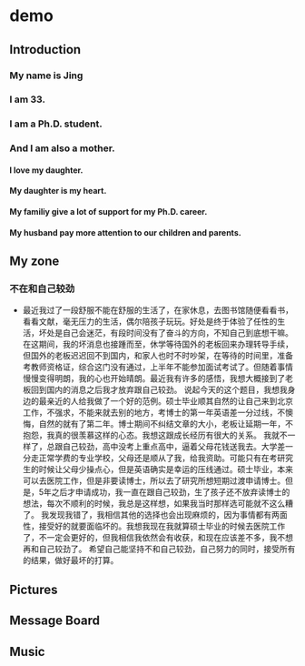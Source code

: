 # demo

## Introduction

### My name is Jing
### I am 33. 
### I am a Ph.D. student.
### And I am also a mother.
#### I love my daughter.
#### My daughter is my heart.
#### My familiy give a lot of support for my Ph.D. career.
#### My husband pay more attention to our children and parents.

## My zone

### 不在和自己较劲
- 最近我过了一段舒服不能在舒服的生活了，在家休息，去图书馆随便看看书，看看文献，毫无压力的生活，偶尔陪孩子玩玩。好处是终于体验了任性的生活，坏处是自己会迷茫，有段时间没有了奋斗的方向，不知自己到底想干嘛。 在这期间，我的坏消息也接踵而至，休学等待国外的老板回来办理转导手续，但国外的老板迟迟回不到国内，和家人也时不时吵架，在等待的时间里，准备考教师资格证，综合这门没有通过，上半年不能参加面试考试了。但随着事情慢慢变得明朗，我的心也开始晴朗。最近我有许多的感悟，我想大概接到了老板回到国内的消息之后我才放弃跟自己较劲。
说起今天的这个题目，我想我身边的最亲近的人给我做了一个好的范例。硕士毕业顺其自然的让自己来到北京工作，不强求，不能来就去别的地方，考博士的第一年英语差一分过线，不懊悔，自然的就有了第二年。博士期间不纠结文章的大小，老板让延期一年，不抱怨，我真的很羡慕这样的心态。我想这跟成长经历有很大的关系。
我就不一样了，总跟自己较劲，高中没考上重点高中，逼着父母花钱送我去。大学差一分走正常学费的专业学校，父母还是顺从了我，给我资助。可能只有在考研究生的时候让父母少操点心，但是英语确实是幸运的压线通过。硕士毕业，本来可以去医院工作，但是非要读博士，所以去了研究所想短期过渡申请博士。但是，5年之后才申请成功，我一直在跟自己较劲，生了孩子还不放弃读博士的想法，每次不顺利的时候，我总是这样想，如果我当时那样选可能就不这么糟了。
我发现我错了，我相信其他的选择也会出现麻烦的，因为事情都有两面性，接受好的就要面临坏的。我想我现在我就算硕士毕业的时候去医院工作了，不一定会更好的，但我相信我依然会有收获，和现在应该差不多，我不想再和自己较劲了。
希望自己能坚持不和自己较劲，自己努力的同时，接受所有的结果，做好最坏的打算。

## Pictures




## Message Board



## Music
